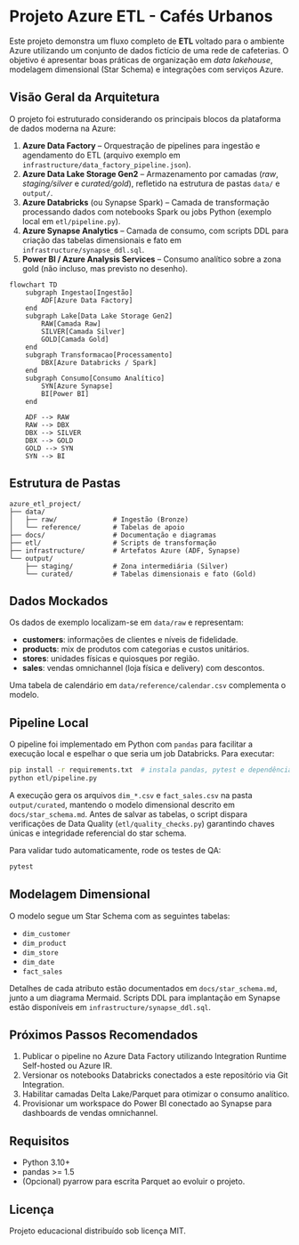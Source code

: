 # Projeto Azure ETL - Cafés Urbanos

Este projeto demonstra um fluxo completo de **ETL** voltado para o ambiente
Azure utilizando um conjunto de dados fictício de uma rede de cafeterias.
O objetivo é apresentar boas práticas de organização em *data lakehouse*,
modelagem dimensional (Star Schema) e integrações com serviços Azure.

## Visão Geral da Arquitetura

O projeto foi estruturado considerando os principais blocos da plataforma de
dados moderna na Azure:

1. **Azure Data Factory** – Orquestração de pipelines para ingestão e
   agendamento do ETL (arquivo exemplo em `infrastructure/data_factory_pipeline.json`).
2. **Azure Data Lake Storage Gen2** – Armazenamento por camadas (*raw*,
   *staging/silver* e *curated/gold*), refletido na estrutura de pastas
   `data/` e `output/`.
3. **Azure Databricks** (ou Synapse Spark) – Camada de transformação
   processando dados com notebooks Spark ou jobs Python (exemplo local em
   `etl/pipeline.py`).
4. **Azure Synapse Analytics** – Camada de consumo, com scripts DDL para
   criação das tabelas dimensionais e fato em `infrastructure/synapse_ddl.sql`.
5. **Power BI / Azure Analysis Services** – Consumo analítico sobre a zona
   gold (não incluso, mas previsto no desenho).

```mermaid
flowchart TD
    subgraph Ingestao[Ingestão]
        ADF[Azure Data Factory]
    end
    subgraph Lake[Data Lake Storage Gen2]
        RAW[Camada Raw]
        SILVER[Camada Silver]
        GOLD[Camada Gold]
    end
    subgraph Transformacao[Processamento]
        DBX[Azure Databricks / Spark]
    end
    subgraph Consumo[Consumo Analítico]
        SYN[Azure Synapse]
        BI[Power BI]
    end

    ADF --> RAW
    RAW --> DBX
    DBX --> SILVER
    DBX --> GOLD
    GOLD --> SYN
    SYN --> BI
```

## Estrutura de Pastas

```
azure_etl_project/
├── data/
│   ├── raw/              # Ingestão (Bronze)
│   └── reference/        # Tabelas de apoio
├── docs/                 # Documentação e diagramas
├── etl/                  # Scripts de transformação
├── infrastructure/       # Artefatos Azure (ADF, Synapse)
└── output/
    ├── staging/          # Zona intermediária (Silver)
    └── curated/          # Tabelas dimensionais e fato (Gold)
```

## Dados Mockados

Os dados de exemplo localizam-se em `data/raw` e representam:

- **customers**: informações de clientes e níveis de fidelidade.
- **products**: mix de produtos com categorias e custos unitários.
- **stores**: unidades físicas e quiosques por região.
- **sales**: vendas omnichannel (loja física e delivery) com descontos.

Uma tabela de calendário em `data/reference/calendar.csv` complementa o modelo.

## Pipeline Local

O pipeline foi implementado em Python com `pandas` para facilitar a execução
local e espelhar o que seria um job Databricks. Para executar:

```bash
pip install -r requirements.txt  # instala pandas, pytest e dependências
python etl/pipeline.py
```

A execução gera os arquivos `dim_*.csv` e `fact_sales.csv` na pasta
`output/curated`, mantendo o modelo dimensional descrito em `docs/star_schema.md`.
Antes de salvar as tabelas, o script dispara verificações de Data Quality
(`etl/quality_checks.py`) garantindo chaves únicas e integridade
referencial do star schema.

Para validar tudo automaticamente, rode os testes de QA:

```bash
pytest
```

## Modelagem Dimensional

O modelo segue um Star Schema com as seguintes tabelas:

- `dim_customer`
- `dim_product`
- `dim_store`
- `dim_date`
- `fact_sales`

Detalhes de cada atributo estão documentados em `docs/star_schema.md`, junto a
um diagrama Mermaid. Scripts DDL para implantação em Synapse estão disponíveis
em `infrastructure/synapse_ddl.sql`.

## Próximos Passos Recomendados

1. Publicar o pipeline no Azure Data Factory utilizando Integration Runtime
   Self-hosted ou Azure IR.
2. Versionar os notebooks Databricks conectados a este repositório via
   Git Integration.
3. Habilitar camadas Delta Lake/Parquet para otimizar o consumo analítico.
4. Provisionar um workspace do Power BI conectado ao Synapse para dashboards
   de vendas omnichannel.

## Requisitos

- Python 3.10+
- pandas >= 1.5
- (Opcional) pyarrow para escrita Parquet ao evoluir o projeto.

## Licença

Projeto educacional distribuído sob licença MIT.
